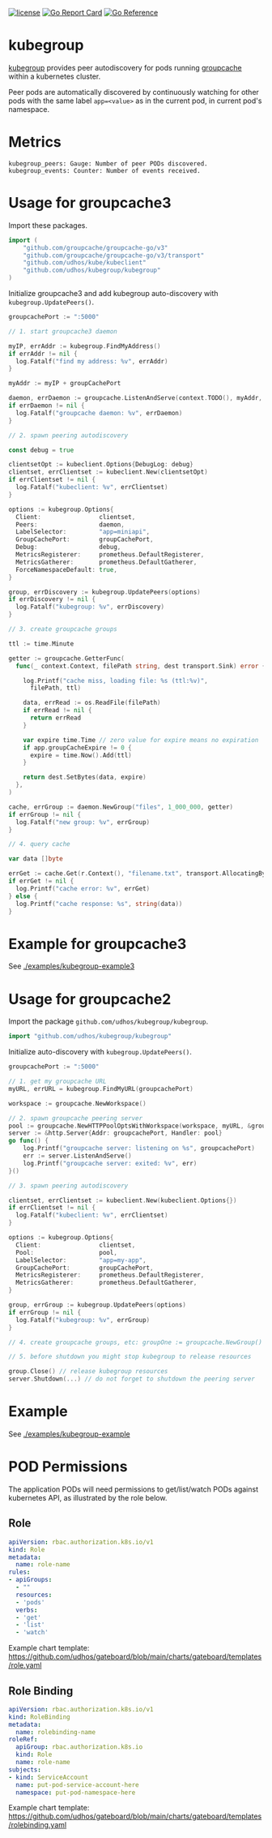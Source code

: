 [![license](http://img.shields.io/badge/license-MIT-blue.svg)](https://github.com/udhos/kubegroup/blob/main/LICENSE)
[![Go Report Card](https://goreportcard.com/badge/github.com/udhos/kubegroup)](https://goreportcard.com/report/github.com/udhos/kubegroup)
[![Go Reference](https://pkg.go.dev/badge/github.com/udhos/kubegroup.svg)](https://pkg.go.dev/github.com/udhos/kubegroup)

# kubegroup

[kubegroup](https://github.com/udhos/kubegroup) provides peer autodiscovery for pods running [groupcache](https://github.com/mailgun/groupcache) within a kubernetes cluster.

Peer pods are automatically discovered by continuously watching for other pods with the same label `app=<value>` as in the current pod, in current pod's namespace.

# Metrics

```
kubegroup_peers: Gauge: Number of peer PODs discovered.
kubegroup_events: Counter: Number of events received.
```

# Usage for groupcache3

Import these packages.

```go
import (
	"github.com/groupcache/groupcache-go/v3"
	"github.com/groupcache/groupcache-go/v3/transport"
	"github.com/udhos/kube/kubeclient"
	"github.com/udhos/kubegroup/kubegroup"
)
```

Initialize groupcache3 and add kubegroup auto-discovery with `kubegroup.UpdatePeers()`.

```go
groupcachePort := ":5000"

// 1. start groupcache3 daemon

myIP, errAddr := kubegroup.FindMyAddress()
if errAddr != nil {
  log.Fatalf("find my address: %v", errAddr)
}

myAddr := myIP + groupCachePort

daemon, errDaemon := groupcache.ListenAndServe(context.TODO(), myAddr, groupcache.Options{})
if errDaemon != nil {
  log.Fatalf("groupcache daemon: %v", errDaemon)
}

// 2. spawn peering autodiscovery

const debug = true

clientsetOpt := kubeclient.Options{DebugLog: debug}
clientset, errClientset := kubeclient.New(clientsetOpt)
if errClientset != nil {
  log.Fatalf("kubeclient: %v", errClientset)
}

options := kubegroup.Options{
  Client:                clientset,
  Peers:                 daemon,
  LabelSelector:         "app=miniapi",
  GroupCachePort:        groupCachePort,
  Debug:                 debug,
  MetricsRegisterer:     prometheus.DefaultRegisterer,
  MetricsGatherer:       prometheus.DefaultGatherer,
  ForceNamespaceDefault: true,
}

group, errDiscovery := kubegroup.UpdatePeers(options)
if errDiscovery != nil {
  log.Fatalf("kubegroup: %v", errDiscovery)
}

// 3. create groupcache groups

ttl := time.Minute

getter := groupcache.GetterFunc(
  func(_ context.Context, filePath string, dest transport.Sink) error {

    log.Printf("cache miss, loading file: %s (ttl:%v)",
      filePath, ttl)

    data, errRead := os.ReadFile(filePath)
    if errRead != nil {
      return errRead
    }

    var expire time.Time // zero value for expire means no expiration
    if app.groupCacheExpire != 0 {
      expire = time.Now().Add(ttl)
    }

    return dest.SetBytes(data, expire)
  },
)

cache, errGroup := daemon.NewGroup("files", 1_000_000, getter)
if errGroup != nil {
  log.Fatalf("new group: %v", errGroup)
}

// 4. query cache

var data []byte

errGet := cache.Get(r.Context(), "filename.txt", transport.AllocatingByteSliceSink(&data))
if errGet != nil {
  log.Printf("cache error: %v", errGet)
} else {
  log.Printf("cache response: %s", string(data))
}
```

# Example for groupcache3

See [./examples/kubegroup-example3](./examples/kubegroup-example3)

# Usage for groupcache2

Import the package `github.com/udhos/kubegroup/kubegroup`.

```go
import "github.com/udhos/kubegroup/kubegroup"
```

Initialize auto-discovery with `kubegroup.UpdatePeers()`.

```go
groupcachePort := ":5000"

// 1. get my groupcache URL
myURL, errURL = kubegroup.FindMyURL(groupcachePort)

workspace := groupcache.NewWorkspace()

// 2. spawn groupcache peering server
pool := groupcache.NewHTTPPoolOptsWithWorkspace(workspace, myURL, &groupcache.HTTPPoolOptions{})
server := &http.Server{Addr: groupcachePort, Handler: pool}
go func() {
    log.Printf("groupcache server: listening on %s", groupcachePort)
    err := server.ListenAndServe()
    log.Printf("groupcache server: exited: %v", err)
}()

// 3. spawn peering autodiscovery

clientset, errClientset := kubeclient.New(kubeclient.Options{})
if errClientset != nil {
  log.Fatalf("kubeclient: %v", errClientset)
}

options := kubegroup.Options{
  Client:                clientset,
  Pool:                  pool,
  LabelSelector:         "app=my-app",
  GroupCachePort:        groupCachePort,
  MetricsRegisterer:     prometheus.DefaultRegisterer,
  MetricsGatherer:       prometheus.DefaultGatherer,
}

group, errGroup := kubegroup.UpdatePeers(options)
if errGroup != nil {
  log.Fatalf("kubegroup: %v", errGroup)
}

// 4. create groupcache groups, etc: groupOne := groupcache.NewGroup()

// 5. before shutdown you might stop kubegroup to release resources

group.Close() // release kubegroup resources
server.Shutdown(...) // do not forget to shutdown the peering server
```

# Example

See [./examples/kubegroup-example](./examples/kubegroup-example)

# POD Permissions

The application PODs will need permissions to get/list/watch PODs against kubernetes API, as illustrated by the role below.

## Role

```yaml
apiVersion: rbac.authorization.k8s.io/v1
kind: Role
metadata:
  name: role-name
rules:
- apiGroups:
  - ""
  resources:
  - 'pods'
  verbs:
  - 'get'
  - 'list'
  - 'watch'
```

Example chart template: https://github.com/udhos/gateboard/blob/main/charts/gateboard/templates/role.yaml

## Role Binding

```yaml
apiVersion: rbac.authorization.k8s.io/v1
kind: RoleBinding
metadata:
  name: rolebinding-name
roleRef:
  apiGroup: rbac.authorization.k8s.io
  kind: Role
  name: role-name
subjects:
- kind: ServiceAccount
  name: put-pod-service-account-here
  namespace: put-pod-namespace-here
```

Example chart template: https://github.com/udhos/gateboard/blob/main/charts/gateboard/templates/rolebinding.yaml
